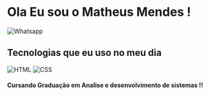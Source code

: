 # Ola Eu sou o Matheus Mendes !

![Whatsapp](https://img.shields.io/badge/WhatsApp-25D366?style=for-the-badge&logo=whatsapp&logoColor=white)

## Tecnologias que eu uso no meu dia 

![HTML](https://img.shields.io/badge/HTML-239120?style=for-the-badge&logo=html5&logoColor=white)
![CSS](https://img.shields.io/badge/CSS-239120?&style=for-the-badge&logo=css3&logoColor=white)

#### Cursando Graduação em Analise e desenvolvimento de sistemas !!


